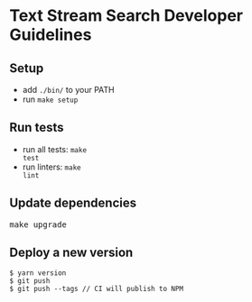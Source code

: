 # Text Stream Search Developer Guidelines

## Setup

- add `./bin/` to your PATH
- run <code textrun="verify-make-command">make setup</code>

## Run tests

- run all tests: <code textrun="verify-make-command">make test</code>
- run linters: <code textrun="verify-make-command">make lint</code>

## Update dependencies

<pre textrun="verify-make-command">
make upgrade
</pre>

## Deploy a new version

```
$ yarn version
$ git push
$ git push --tags // CI will publish to NPM
```
